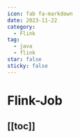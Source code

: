 ```yaml
---
icon: fab fa-markdown
date: 2023-11-22
category:
  - Flink
tag:
  - java
  - flink
star: false
sticky: false
---
```


# Flink-Job

[[toc]]
---
